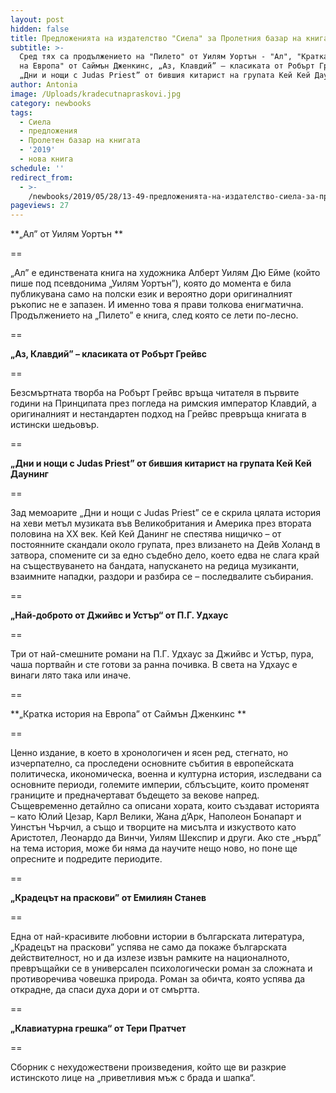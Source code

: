 ```yaml
---
layout: post
hidden: false
title: Предложенията на издателство "Сиела" за Пролетния базар на книгата 2019
subtitle: >-
  Сред тях са продължението на "Пилето" от Уилям Уортън - "Ал", "Кратка история
  на Европа" от Саймън Дженкинс, „Аз, Клавдий” – класиката от Робърт Грейвс,
  „Дни и нощи с Judas Priest” от бившия китарист на групата Кей Кей Даунинг
author: Antonia
image: /Uploads/kradecutnapraskovi.jpg
category: newbooks
tags:
  - Сиела
  - предложения
  - Пролетен базар на книгата
  - '2019'
  - нова книга
schedule: ''
redirect_from:
  - >-
    /newbooks/2019/05/28/13-49-предложенията-на-издателство-сиела-за-пролетния-базар-на-книгата-2019
pageviews: 27
---
```

**„Ал” от Уилям Уортън **

\==

„Ал” е единствената книга на художника Алберт Уилям Дю Ейме (който пише под псевдонима „Уилям Уортън”), която до момента е била публикувана само на полски език и вероятно дори оригиналният ръкопис не е запазен. И именно това я прави толкова енигматична. Продължението на „Пилето” е книга, след която се лети по-лесно.

\==

**„Аз, Клавдий” – класиката от Робърт Грейвс**

\==

Безсмъртната творба на Робърт Грейвс връща читателя в първите години на Принципата през погледа на римския император Клавдий, а оригиналният и нестандартен подход на Грейвс превръща книгата в истински шедьовър.

\==

**„Дни и нощи с Judas Priest” от бившия китарист на групата Кей Кей Даунинг**

\==

Зад мемоарите „Дни и нощи с Judas Priest” се е скрила цялата история на хеви метъл музиката във Великобритания и Америка през втората половина на XX век. Кей Кей Данинг не спестява нищичко – от постоянните скандали около групата, през влизането на Дейв Холанд в затвора, спомените си за едно съдебно дело, което едва не слага край на съществуването на бандата, напускането на редица музиканти,  взаимните нападки, раздори и разбира се – последвалите събирания.

\==

**„Най-доброто от Джийвс и Устър“ от П.Г. Удхаус**

\==

Три от най-смешните романи на П.Г. Удхаус за Джийвс и Устър, пура, чаша портвайн и сте готови за ранна почивка. В света на Удхаус е винаги лято така или иначе.

\==

**„Кратка история на Европа” от Саймън Дженкинс **

\==

Ценно издание, в което в хронологичен и ясен ред, стегнато, но изчерпателно, са проследени основните събития в европейската политическа, икономическа, военна и културна история, изследвани са основните периоди, големите империи, сблъсъците, които променят границите и предначертават бъдещето за векове напред. Същевременно детайлно са описани хората, които създават историята – като Юлий Цезар, Карл Велики, Жана д’Арк, Наполеон Бонапарт и Уинстън Чърчил, а също и творците на мисълта и изкуството като Аристотел, Леонардо да Винчи, Уилям Шекспир и други. Ако сте „нърд” на тема история, може би няма да научите нещо ново, но поне ще опресните и подредите периодите.

\==

**„Крадецът на праскови” от Емилиян Станев**

\==

Една от най-красивите любовни истории в българската литература, „Крадецът на праскови” успява не само да покаже българската действителност, но и да излезе извън рамките на националното, превръщайки се в универсален психологически роман за сложната и противоречива човешка природа. Роман за обичта, която успява да открадне, да спаси духа дори и от смъртта. 

\==

**„Клавиатурна грешка“ от Тери Пратчет**

\==

Сборник с нехудожествени произведения, който ще ви разкрие истинското лице на „приветливия мъж с брада и шапка“.
